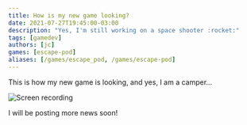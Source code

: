 ```yaml
---
title: How is my new game looking?
date: 2021-07-27T19:45:00-03:00
description: "Yes, I'm still working on a space shooter :rocket:"
tags: [gamedev]
authors: [jc]
games: [escape-pod]
aliases: [/games/escape_pod, /games/escape-pod]
---
```


This is how my new game is looking, and yes, I am a camper...

![Screen recording](screen_recording.gif)

I will be posting more news soon!
